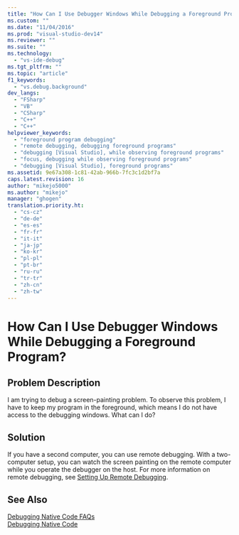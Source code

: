 ```yaml
---
title: "How Can I Use Debugger Windows While Debugging a Foreground Program? | Microsoft Docs"
ms.custom: ""
ms.date: "11/04/2016"
ms.prod: "visual-studio-dev14"
ms.reviewer: ""
ms.suite: ""
ms.technology: 
  - "vs-ide-debug"
ms.tgt_pltfrm: ""
ms.topic: "article"
f1_keywords: 
  - "vs.debug.background"
dev_langs: 
  - "FSharp"
  - "VB"
  - "CSharp"
  - "C++"
  - "C++"
helpviewer_keywords: 
  - "foreground program debugging"
  - "remote debugging, debugging foreground programs"
  - "debugging [Visual Studio], while observing foreground programs"
  - "focus, debugging while observing foreground programs"
  - "debugging [Visual Studio], foreground programs"
ms.assetid: 9e67a308-1c81-42ab-966b-7fc3c1d2bf7a
caps.latest.revision: 16
author: "mikejo5000"
ms.author: "mikejo"
manager: "ghogen"
translation.priority.ht: 
  - "cs-cz"
  - "de-de"
  - "es-es"
  - "fr-fr"
  - "it-it"
  - "ja-jp"
  - "ko-kr"
  - "pl-pl"
  - "pt-br"
  - "ru-ru"
  - "tr-tr"
  - "zh-cn"
  - "zh-tw"
---
```

# How Can I Use Debugger Windows While Debugging a Foreground Program?
## Problem Description  
 I am trying to debug a screen-painting problem. To observe this problem, I have to keep my program in the foreground, which means I do not have access to the debugging windows. What can I do?  
  
## Solution  
 If you have a second computer, you can use remote debugging. With a two-computer setup, you can watch the screen painting on the remote computer while you operate the debugger on the host. For more information on remote debugging, see [Setting Up Remote Debugging](../Topic/Set%20Up%20the%20Remote%20Tools%20on%20the%20Device.md).  
  
## See Also  
 [Debugging Native Code FAQs](../debugger/debugging-native-code-faqs.md)   
 [Debugging Native Code](../debugger/debugging-native-code.md)